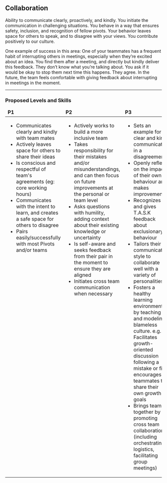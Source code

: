 <!--- This file was GENERATED.  Do not edit it directly.  Instead, edit the corresponding YAML file --->
## Collaboration

Ability to communicate clearly, proactively, and kindly. You initiate the communication in challenging situations. You behave in a way that ensures safety, inclusion, and recognition of fellow pivots. Your behavior leaves space for others to speak, and to disagree with your views. You contribute positively to our culture.

One example of success in this area: One of your teammates has a frequent habit of interrupting others in meetings, especially when they’re excited about an idea. You find them after a meeting, and directly but kindly deliver this feedback. They don’t know what you’re talking about. You ask if it would be okay to stop them next time this happens. They agree. In the future, the team feels comfortable with giving feedback about interrupting in meetings in the moment.

---
### Proposed Levels and Skills

<table>
<tbody>

<thead>
<td><strong>P1</strong></td>
<td><strong>P2</strong></td>
<td><strong>P3</strong></td>
<td><strong>P4</strong></td>
<td><strong>P5</strong></td>

</thead>

<tr>

<!-- P1 -->
<td valign="top"><ul>
  <li>Communicates clearly and kindly with team mates</li>

  <li>Actively leaves space for others to share their ideas</li>

  <li>Is conscious and respectful of team's agreements (eg: core working hours)</li>

  <li>Communicates with the intent to learn, and creates a safe space for others to disagree</li>

  <li>Pairs easily/successfully with most Pivots and/or teams</li>
</ul></td>

<!-- P2 -->
<td valign="top"><ul>
  <li>Actively works to build a more inclusive team</li>

  <li>Takes responsibility for their mistakes and/or misunderstandings, and can then focus on future improvements at the personal or team level</li>

  <li>Asks questions with humility, adding context about their existing knowledge or uncertainty</li>

  <li>Is self-aware and seeks feedback from their pair in the moment to ensure they are aligned</li>

  <li>Initiates cross team communication when necessary</li>
</ul></td>

<!-- P3 -->
<td valign="top"><ul>
  <li>Sets an example for clear and kind communication in a disagreement</li>

  <li>Openly reflects on the impact of their own behaviour and makes improvements</li>

  <li>Recognizes and gives T.A.S.K feedback about exclusionary behaviour</li>

  <li>Tailors their communication style to collaborate well with a variety of personalities</li>

  <li>Fosters a healthy learning environment, by teaching and modeling a blameless culture. e.g. Facilitates growth-oriented discussion following a mistake or fire, encourages teammates to share their own growth goals</li>

  <li>Brings teams together by promoting cross team collaboration (including orchestrating logistics, facilitating group meetings)</li>
</ul></td>

<!-- P4 -->
<td valign="top"><ul>
  <li>Strongly facilitates decision-making where there are several conflicting viewpoints</li>

  <li>Knows their blind spots and actively works towards managing them</li>

  <li>Skillfully speaks up to address exclusionary behaviour in the moment</li>

  <li>Coaches Pivots to recognize areas which could be benefitted by cross team collaboration</li>
</ul></td>

<!-- P5 -->
<td valign="top"><ul>
  <li>Is a source of guidance across Pivotal in areas of productively managing personal conflict and/or contention</li>
</ul></td>

</tr>
</tbody></table>

